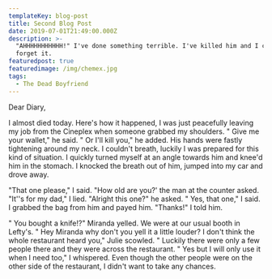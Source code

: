 ```yaml
---
templateKey: blog-post
title: Second Blog Post
date: 2019-07-01T21:49:00.000Z
description: >-
  "AHHHHHHHHHHH!" I've done something terrible. I've killed him and I can't
  forget it.
featuredpost: true
featuredimage: /img/chemex.jpg
tags:
  - The Dead Boyfriend
---
```

 Dear Diary,

   I almost died today. Here's how it happened, I was just peacefully leaving my job from the Cineplex when someone grabbed my shoulders. " Give me your wallet," he said. " Or I'll kill you," he added. His hands were fastly  tightening around my neck. I couldn't breath, luckily I was prepared for this kind of situation. I quickly turned myself at an angle towards him and knee'd him in the stomach. I knocked the breath out of him, jumped into my car and drove away. 

   "That one please," I said. "How old are you?' the man at the counter asked. "It''s for my dad," I lied. "Alright this one?" he asked. " Yes, that one," I  said. I grabbed the bag from him and payed him. "Thanks!" I told him.  

" You bought a knife!?" Miranda yelled. We were at our usual booth in Lefty's. " Hey Miranda why don't you yell it a little louder? I don't think the whole restaurant heard you," Julie scowled. " Luckily there were only a few people there and they were across the restaurant. " Yes but I will only use it when I need too," I whispered. Even though the other people were on the other side of the restaurant, I didn't want to take any chances.
